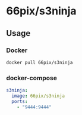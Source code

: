 # 66pix/s3ninja

## Usage

### Docker

```bash
docker pull 66pix/s3ninja
```

### docker-compose

```yml
s3ninja:
  image: 66pix/s3ninja
  ports:
    - "9444:9444"
```
